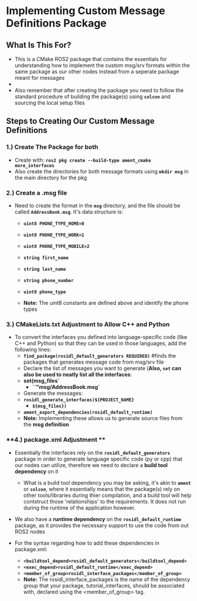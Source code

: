 
# **Implementing Custom Message Definitions Package**

## What Is This For?

- This is a CMake ROS2 package that contains the essentials for understanding how to implement the custom msg/srv formats within the same package as our other nodes instead from a seperate package meant for messages
- 
- Also remember that after creating the package you need to follow the standard procedure of building the package(s) using **`colcon`** and sourcing the local setup files

## Steps to Creating Our Custom Message Definitions

### **1.) Create The Package for both**
- Create with: **`ros2 pkg create --build-type ament_cmake more_interfaces`**
- Also create the directories for both message formats using **`mkdir msg`** in the main directory for the pkg

### **2.) Create a .msg file**
  - Need to create the format in the **`msg`** directory, and the file should be called **`AddressBook.msg`**. It's data structure is:
    - **`uint8 PHONE_TYPE_HOME=0`**
    - **`uint8 PHONE_TYPE_WORK=1`**
    - **`uint8 PHONE_TYPE_MOBILE=2`**

    - **`string first_name`**
    - **`string last_name`**
    - **`string phone_number`**
    - **`uint8 phone_type`**
    - **Note:** The uint8 constants are defined above and identify the phone types
 

### **3.) CMakeLists.txt Adjustment to Allow C++ and Python**
- To convert the interfaces you defined into language-specific code (like C++ and Python) so that they can be used in those languages, add the following lines:
  - **`find_package(rosidl_default_generators REQUIRED)`** #finds the packages that generates message code from msg/srv file
  - Declare the list of messages you want to generate (**Also, **`set`** can also be used to neatly list all the interfaces**:
  - **set(msg_files`**
    - **``"msg/AddressBook.msg`**
  - Generate the messages:
  - **`rosidl_generate_interfaces(${PROJECT_NAME}`**
    - **`${msg_files})`**
  - **`ament_export_dependencies(rosidl_default_runtime)`**
  - **Note:** Implementing these allows us to generate source files from the **msg definition**

### **4.) package.xml Adjustment **
- Essentially the interfaces rely on the **`rosidl_default_generators`** package in order to generate language specific code (py or cpp) that our nodes can utilize, therefore we need to declare a **build tool dependency** on it
  - What is a build tool dependency you may be asking, it's akin to **`ament`** or **`colcon`**, where it essentially means that the package(s) rely on other tools/libraries during thier compilation, and a build tool will help contstruct those 'relationships' to the requirements. It does not run during the runtime of the application however.

- We also have a **runtime dependency** on the **`rosidl_default_runtime`** package, as it provides the necessary support to use the code from out ROS2 nodes
- For the syntax regarding how to add these dependencies in package.xml:
  - **`<buildtool_depend>rosidl_default_generators</buildtool_depend>`**
  - **`<exec_depend>rosidl_default_runtime</exec_depend>`**
  - **`<member_of_group>rosidl_interface_packages</member_of_group>`**
  - **Note:** The rosidl_interface_packages is the name of the dependency group that your package, tutorial_interfaces, should be associated with, declared using the <member_of_group> tag.
  
